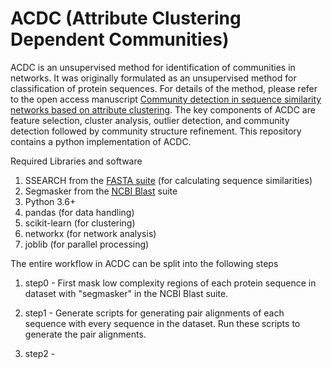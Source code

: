 # ACDC (Attribute Clustering Dependent Communities)

ACDC is an unsupervised method for identification of communities in networks. It was originally formulated as an unsupervised method for classification of protein sequences. For details of the method, please refer to the open access manuscript [Community detection in sequence similarity networks based on attribute clustering](https://journals.plos.org/plosone/article?id=10.1371/journal.pone.0178650).  The key components of ACDC are feature selection, cluster analysis, outlier detection, and community detection followed by community structure refinement. This repository contains a python implementation of ACDC.

Required Libraries and software
1. SSEARCH from the [FASTA suite](https://github.com/wrpearson/fasta36) (for calculating sequence similarities)
2. Segmasker from the [NCBI Blast](https://blast.ncbi.nlm.nih.gov/Blast.cgi?CMD=Web&PAGE_TYPE=BlastDocs&DOC_TYPE=Download) suite
3. Python 3.6+
4. pandas (for data handling)
5. scikit-learn (for clustering)
6. networkx (for network analysis)
7. joblib (for parallel processing)

The entire workflow in ACDC can be split into the following steps
1. step0 - First mask low complexity regions of each protein sequence in dataset with "segmasker" in the NCBI Blast suite.
           
2. step1 - Generate scripts for generating pair alignments of each sequence with every sequence in the dataset. Run these scripts to generate the pair alignments.

3. step2 - 
